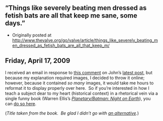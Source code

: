 ## “Things like severely beating men dressed as fetish bats are all that keep me sane, some days.”

 * Originally posted at http://www.thevalve.org/go/valve/article/things_like_severely_beating_men_dressed_as_fetish_bats_are_all_that_keep_m/

##  Friday, April 17, 2009 

I received an email in response to [this comment](http://www.thevalve.org/go/valve/article/academic_respectability_comics_and_criticism/#24721) on John’s [latest post](http://www.thevalve.org/go/valve/article/academic_respectability_comics_and_criticism/), but because my explanation required images, I decided to throw it online; however, because it contained _so many_ images, it would take me hours to reformat it to display properly over here.  So if you’re interested in how I teach a subject dear to my heart (historical context) in a rhetorical vein via a single funny book (Warren Ellis’s [_Planetary/Batman: Night on Earth_](http://www.amazon.com/exec/obidos/ASIN/B000JFCZNG/diesekoschmar-20)), you can [do so here](http://acephalous.typepad.com/acephalous/2009/04/teaching-rhetoric-via-warren-ellis-planetary-batman-night-on-earth.html).

(_Title taken from the book.  Be glad I didn’t go with [an alternative](http://www.warrenellis.com/index.php?p=767)._)

